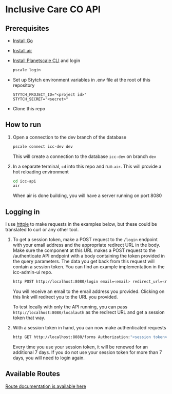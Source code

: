 # Inclusive Care CO API

## Prerequisites

- [Install Go](https://golang.org/doc/install)
- [Install air](https://github.com/cosmtrek/air#installation)
- [Install Planetscale CLI](https://docs.planetscale.com/reference/planetscale-environment-setup) and login

  ```sh
  pscale login
  ```

- Set up Stytch environment variables in .env file at the root of this repository

  ```env
  STYTCH_PROJECT_ID="<project id>"
  STYTCH_SECRET="<secret>"
  ```

- Clone this repo

## How to run

1. Open a connection to the dev branch of the database

   ```sh
   pscale connect icc-dev dev
   ```

   This will create a connection to the database `icc-dev` on branch `dev`

1. In a separate terminal, `cd` into this repo and run `air`. This will provide a hot reloading environment

   ```sh
   cd icc-api
   air
   ```

   When air is done building, you will have a server running on port 8080

## Logging in

I use [httpie](https://httpie.io/cli) to make requests in the examples below, but these could be translated to curl or any other tool.

1. To get a session token, make a POST request to the `/login` endpoint with your email address and the appropriate redirect URL in the body. Make sure the component at this URL makes a POST request to the /authenticate API endpoint with a body containing the token provided in the query parameters. The data you get back from this request will contain a session token. You can find an example implementation in the icc-admin-ui repo.

   ```sh
   http POST http://localhost:8080/login email=<email> redirect_url=<redirect url>
   ```

   You will receive an email to the email address you provided. Clicking on this link will redirect you to the URL you provided.

   To test locally with only the API running, you can pass `http://localhost:8080/localauth` as the redirect URL and get a session token that way.

1. With a session token in hand, you can now make authenticated requests

   ```sh
   http GET http://localhost:8080/forms Authorization:"<session token>"
   ```

   Every time you use your session token, it will be renewed for an additional 7 days. If you do not use your session token for more than 7 days, you will need to login again.

## Available Routes

[Route documentation is available here](https://inclusivecareco.notion.site/inclusivecareco/API-definition-20d21fddf20b48ff9242f9613928af9f)

